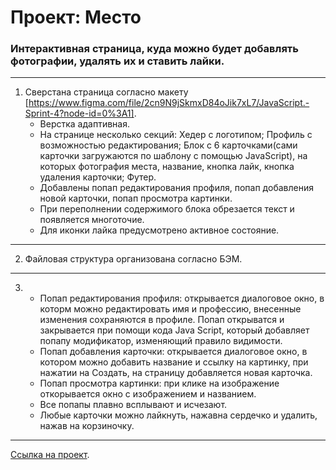 # Проект: Место

### Интерактивная страница, куда можно будет добавлять фотографии, удалять их и ставить лайки.
______

1. Сверстана страница согласно макету [https://www.figma.com/file/2cn9N9jSkmxD84oJik7xL7/JavaScript.-Sprint-4?node-id=0%3A1].
   * Верстка адаптивная. 
   * На странице несколько секций: Хедер  с логотипом; Профиль с возможностью редактирования; Блок с 6 карточками(сами карточки загружаются по шаблону  с помощью JavaScript), на которых фотография места, название,  кнопка лайк, кнопка удаления карточки; Футер.
   * Добавлены попап редактирования профиля, попап добавления  новой карточки, попап просмотра картинки.
   * При переполнении содержимого блока обрезается текст и появляется многоточие.
   * Для иконки лайка  предусмотрено активное состояние.
______
2. Файловая структура организована согласно БЭМ.
______
3.  * Попап редактирования профиля: открывается диалоговое окно, в которм можно редактировать имя и профессию, внесенные изменения сохраняются в профиле. Попап открыватся и закрывается при помощи кода Java Script, который добавляет попапу модификатор, изменяющий правило видимости.
    * Попап добавления карточки: открывается диалоговое  окно,  в котором можно добавить  название и ссылку на картинку, при нажатии на Создать, на страницу  добавляется новая  карточка.
    * Попап просмотра  картинки: при клике на изображение откорывается  окно с изображением и названием.
    * Все попапы  плавно всплывают и исчезают.
    * Любые карточки можно лайкнуть, нажавна сердечко и удалить, нажав на корзиночку.   
______
[Ссылка на проект](https://ekaterinamanuilova.github.io/mesto/).
